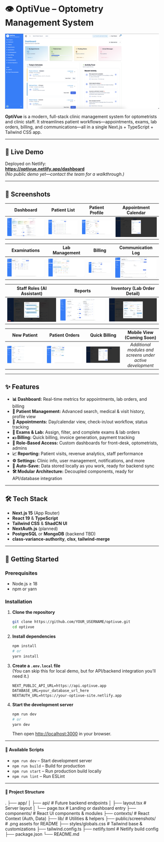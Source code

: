 # 👁️ OptiVue – Optometry Management System

![OptiVue Hero](./src/dashboard.png)

**OptiVue** is a modern, full-stack clinic management system for optometrists and clinic staff. It streamlines patient workflows—appointments, exams, lab orders, billing, and communications—all in a single Next.js + TypeScript + Tailwind CSS app.

---

## 🚀 Live Demo

Deployed on Netlify:  
**https://optivue.netlify.app/dashboard**  
_(No public demo yet—contact the team for a walkthrough.)_

---

## 📸 Screenshots

|             Dashboard             |              Patient List               |            Patient Profile            |             Appointment Calendar             |
| :-------------------------------: | :-------------------------------------: | :-----------------------------------: | :------------------------------------------: |
| ![Dashboard](./src/dashboard.png) | ![Patient List](./src/patient-list.png) | ![Profile](./src/patient-profile.png) | ![Appointments](./src/appointments-page.png) |

|             Examinations             |          Lab Management          |                Billing                |                 Communication Log                 |
| :----------------------------------: | :------------------------------: | :-----------------------------------: | :-----------------------------------------------: |
| ![Exams](./src/examination-page.png) | ![Lab](./src/lab-management.png) | ![Billing](./src/patient-billing.png) | ![Communication](./src/patient-communication.png) |

| Staff Roles (AI Assistant)  |                 Reports                  |       Inventory (Lab Order Detail)       |
| :-------------------------: | :--------------------------------------: | :--------------------------------------: |
| ![Roles](./src/ai-chat.png) | ![Reports](./src/dashboard-extended.png) | ![Inventory](./src/lab-order-detail.png) |

|              New Patient              |           Patient Orders            |                   Quick Billing                   |                 Mobile View (Coming Soon)                 |
| :-----------------------------------: | :---------------------------------: | :-----------------------------------------------: | :-------------------------------------------------------: |
| ![New Patient](./src/new-patient.png) | ![Orders](./src/patient-orders.png) | ![Quick Billing](./src/invoice-quick-billing.png) | _Additional modules and screens under active development_ |

---

## ✨ Features

- **📊 Dashboard:** Real-time metrics for appointments, lab orders, and billing
- **👥 Patient Management:** Advanced search, medical & visit history, profile view
- **📅 Appointments:** Day/calendar view, check-in/out workflow, status tracking
- **🧪 Exams & Lab:** Assign, filter, and complete exams & lab orders
- **💵 Billing:** Quick billing, invoice generation, payment tracking
- **🔐 Role-Based Access:** Custom dashboards for front-desk, optometrists, admins
- **📈 Reporting:** Patient visits, revenue analytics, staff performance
- **⚙️ Settings:** Clinic info, user management, notifications, and more
- **💾 Auto-Save:** Data stored locally as you work, ready for backend sync
- **🛠️ Modular Architecture:** Decoupled components, ready for API/database integration

---

## 🛠️ Tech Stack

- **Next.js 15** (App Router)
- **React 19** & **TypeScript**
- **Tailwind CSS** & **ShadCN UI**
- **NextAuth.js** (planned)
- **PostgreSQL** or **MongoDB** (backend TBD)
- **class-variance-authority**, **clsx**, **tailwind-merge**

---

## 🚀 Getting Started

### Prerequisites

- Node.js ≥ 18
- npm or yarn

### Installation

1. **Clone the repository**

   ```bash
   git clone https://github.com/YOUR_USERNAME/optivue.git
   cd optivue
   ```

2. **Install dependencies**

   ```bash
   npm install
   # or
   yarn install
   ```

3. **Create a `.env.local` file**  
   (You can skip this for local demo, but for API/backend integration you'll need it.)

   ```
   NEXT_PUBLIC_API_URL=https://api.optivue.app
   DATABASE_URL=your_database_url_here
   NEXTAUTH_URL=https://your-optivue-site.netlify.app
   ```

4. **Start the development server**
   ```bash
   npm run dev
   # or
   yarn dev
   ```
   Then open [http://localhost:3000](http://localhost:3000) in your browser.

---

#### 🔧 Available Scripts

- `npm run dev` – Start development server
- `npm run build` – Build for production
- `npm run start` – Run production build locally
- `npm run lint` – Run ESLint

---

#### 📂 Project Structure

.
├── app/
│ ├── api/ # Future backend endpoints
│ ├── layout.tsx # Server layout
│ └── page.tsx # Landing or dashboard entry
├── components/ # React UI components & modules
├── contexts/ # React Context (Auth, Data)
├── lib/ # Utilities & helpers
├── public/screenshots/ # .png assets for README
├── styles/globals.css # Tailwind base & customizations
├── tailwind.config.ts
├── netlify.toml # Netlify build config
├── package.json
└── README.md
